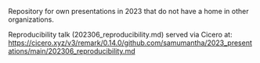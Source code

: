 Repository for own presentations in 2023 that do not have a home in other organizations.

Reproducibility talk (202306_reproducibility.md) served  via Cicero at: https://cicero.xyz/v3/remark/0.14.0/github.com/samumantha/2023_presentations/main/202306_reproducibility.md
